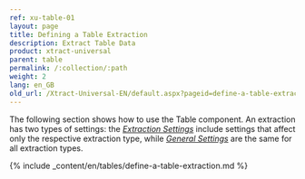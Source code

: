 ```yaml
---
ref: xu-table-01
layout: page
title: Defining a Table Extraction
description: Extract Table Data
product: xtract-universal
parent: table
permalink: /:collection/:path
weight: 2
lang: en_GB
old_url: /Xtract-Universal-EN/default.aspx?pageid=define-a-table-extraction
---
```


The following section shows how to use the Table component.
An extraction has two types of settings: the [*Extraction Settings*](../table/extraction-settings) include settings that affect only the respective extraction type, while [*General Settings*](../getting-started/general-settings) are the same for all extraction types. 


{% include _content/en/tables/define-a-table-extraction.md  %}
